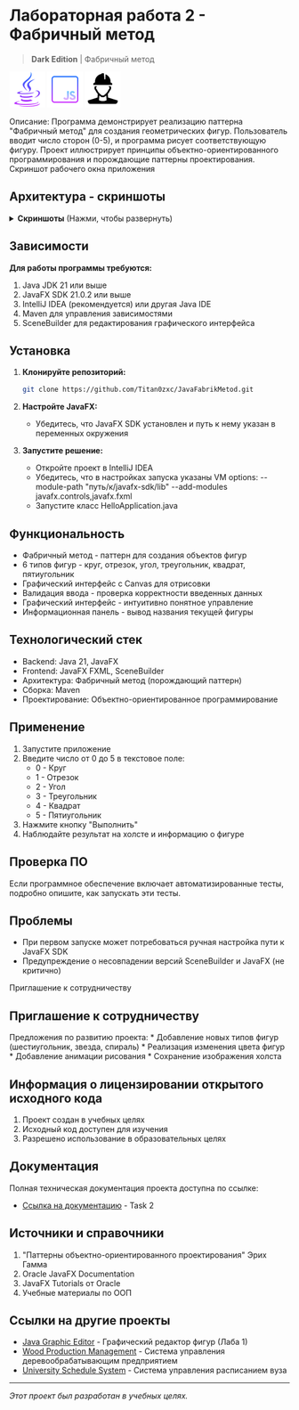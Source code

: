 # Лабораторная работа 2 - Фабричный метод

> **Dark Edition** | Фабричный метод

![Java](screenshots/icons8-логотип-java-coffee-cup-64.png)
![JavaScript](screenshots/icons8-javascript-64.png)
![SceneBuilder](screenshots/icons8-рабочий-64.png)


Описание: Программа демонстрирует реализацию паттерна "Фабричный метод" для создания геометрических фигур. Пользователь вводит число сторон (0-5), и программа рисует соответствующую фигуру. Проект иллюстрирует принципы объектно-ориентированного программирования и порождающие паттерны проектирования.
Скриншот рабочего окна приложения

##  Архитектура - cкриншоты   

<details>
<summary><b>Скриншоты</b> (Нажми, чтобы развернуть)</summary>

| Скриншот окна в SceneBuilder |
| :---: |
| <img src="screenshots/SceneBuilder.png" width="400"/> |

| Скриншот 0 сторон | Скриншот 1 стороны |
| :---: | :---: |
| <img src="screenshots/0.png" width="400"/> | <img src="screenshots/1.png" width="400"/> |

| Скриншот 2 сторон | Скриншот 3 стороны |
| :---: | :---: |
| <img src="screenshots/2.png" width="400"/> | <img src="screenshots/3.png" width="400"/> |

| Скриншот 4 сторон | Скриншот 5 стороны |
| :---: | :---: |
| <img src="screenshots/4.png" width="400"/> | <img src="screenshots/5.png" width="400"/> |

</details>

##  Зависимости
  **Для работы программы требуются:**
  1. Java JDK 21 или выше
  2. JavaFX SDK 21.0.2 или выше
  3. IntelliJ IDEA (рекомендуется) или другая Java IDE
  4. Maven для управления зависимостями
  5. SceneBuilder для редактирования графического интерфейса

##  Установка

1.  **Клонируйте репозиторий:**
    ```bash
    git clone https://github.com/Titan0zxc/JavaFabrikMetod.git
    ```

2.  **Настройте JavaFX:**
    *   Убедитесь, что JavaFX SDK установлен и путь к нему указан в переменных окружения

3.  **Запустите решение:**
    *   Откройте проект в IntelliJ IDEA
    *   Убедитесь, что в настройках запуска указаны VM options: --module-path "путь/к/javafx-sdk/lib" --add-modules javafx.controls,javafx.fxml
    *   Запустите класс HelloApplication.java 

##  Функциональность

-  Фабричный метод - паттерн для создания объектов фигур
-  6 типов фигур - круг, отрезок, угол, треугольник, квадрат, пятиугольник
-  Графический интерфейс с Canvas для отрисовки
-  Валидация ввода - проверка корректности введенных данных
-  Графический интерфейс - интуитивно понятное управление
-  Информационная панель - вывод названия текущей фигуры

##  Технологический стек

*   Backend: Java 21, JavaFX 
*   Frontend: JavaFX FXML, SceneBuilder
*   Архитектура: Фабричный метод (порождающий паттерн)
*   Сборка: Maven
*   Проектирование: Объектно-ориентированное программирование


##  Применение
  1. Запустите приложение
  2. Введите число от 0 до 5 в текстовое поле:
       * 0 - Круг
       * 1 - Отрезок
       * 2 - Угол
       * 3 - Треугольник
       * 4 - Квадрат
       * 5 - Пятиугольник
  3. Нажмите кнопку "Выполнить"
  4. Наблюдайте результат на холсте и информацию о фигуре

##  Проверка ПО
Если программное обеспечение включает автоматизированные тесты, подробно опишите, как запускать эти тесты.

##  Проблемы
  * При первом запуске может потребоваться ручная настройка пути к JavaFX SDK
  * Предупреждение о несовпадении версий SceneBuilder и JavaFX (не критично)

Приглашение к сотрудничеству

##  Приглашение к сотрудничеству
  Предложения по развитию проекта:
    * Добавление новых типов фигур (шестиугольник, звезда, спираль)
    * Реализация изменения цвета фигур
    * Добавление анимации рисования
    * Сохранение изображения холста

##  Информация о лицензировании открытого исходного кода
  1. Проект создан в учебных целях
  2. Исходный код доступен для изучения
  3. Разрешено использование в образовательных целях

##  Документация

Полная техническая документация проекта доступна по ссылке:
- [Ссылка на документацию](([https://sites.google.com/view/study-pattern/%D0%B3%D0%BB%D0%B0%D0%B2%D0%BD%D0%B0%D1%8F/%D0%B7%D0%B0%D0%B4%D0%B0%D1%87%D0%B8/task-1-%D0%B0%D0%B1%D1%81%D1%82%D1%80%D0%B0%D0%BA%D1%82%D0%BD%D1%8B%D0%B9-%D1%81%D1%83%D0%BF%D0%B5%D1%80%D0%BA%D0%BB%D0%B0%D1%81%D1%81)](https://sites.google.com/view/study-pattern/%D0%B3%D0%BB%D0%B0%D0%B2%D0%BD%D0%B0%D1%8F/%D0%B7%D0%B0%D0%B4%D0%B0%D1%87%D0%B8/task-2-%D1%84%D0%B0%D0%B1%D1%80%D0%B8%D1%87%D0%BD%D1%8B%D0%B9-%D0%BC%D0%B5%D1%82%D0%BE%D0%B4)) - Task 2

## Источники и справочники
  1. "Паттерны объектно-ориентированного проектирования" Эрих Гамма
  2. Oracle JavaFX Documentation
  3. JavaFX Tutorials от Oracle
  4. Учебные материалы по ООП

##  Ссылки на другие проекты

*    [Java Graphic Editor](https://github.com/Titan0zxc/JavaRedaktor) - Графический редактор фигур (Лаба 1)
*    [Wood Production Management](https://github.com/Titan0zxc/wood-production-management) - Система управления деревообрабатывающим предприятием
*    [University Schedule System](https://github.com/Titan0zxc/university-schedule-system) - Система управления расписанием вуза

---
*Этот проект был разработан в учебных целях.*
